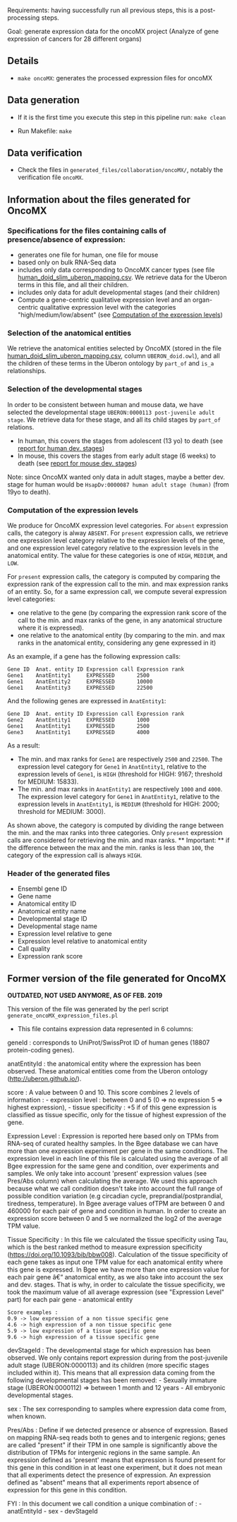 Requirements: having successfully run all previous steps, this is a post-processing steps.

Goal: generate expression data for the oncoMX project (Analyze of gene expression of cancers for 28 different organs)

## Details

* `make oncoMX`: generates the processed expression files for oncoMX

## Data generation

* If it is the first time you execute this step in this pipeline run:
  `make clean`

* Run Makefile:
  `make`

## Data verification

* Check the files in `generated_files/collaboration/oncoMX/`, notably the verification file `oncoMX`.

## Information about the files generated for OncoMX

### Specifications for the files containing calls of presence/absence of expression:

* generates one file for human, one file for mouse
* based only on bulk RNA-Seq data
* includes only data corresponding to OncoMX cancer types (see file
[human_doid_slim_uberon_mapping.csv](../../../source_files/collaboration/oncoMX/human_doid_slim_uberon_mapping.csv).
We retrieve data for the Uberon terms in this file, and all their children.
* includes only data for adult developmental stages (and their children)
* Compute a gene-centric qualitative expression level and an organ-centric qualitative expression level
with the categories "high/medium/low/absent" (see [Computation of the expression levels](#computation-of-the-expression-levels))

### Selection of the anatomical entities

We retrieve the anatomical entities selected by OncoMX (stored in the file
[human_doid_slim_uberon_mapping.csv](../../../source_files/collaboration/oncoMX/human_doid_slim_uberon_mapping.csv),
column `UBERON_doid.owl`), and all the children of these terms in the Uberon ontology
by `part_of` and `is_a` relationships.

### Selection of the developmental stages

In order to be consistent between human and mouse data, we have selected the developmental stage
`UBERON:0000113 post-juvenile adult stage`. We retrieve data for these stage, and all its child stages
by `part_of` relations.

* In human, this covers the stages from adolescent (13 yo) to death
(see [report for human dev. stages](https://github.com/obophenotype/developmental-stage-ontologies/blob/master/external/bgee/report.md#homo-sapiens))
* In mouse, this covers the stages from early adult stage (6 weeks) to death
(see [report for mouse dev. stages](https://github.com/obophenotype/developmental-stage-ontologies/blob/master/external/bgee/report.md#mus-musculus))

Note: since OncoMX wanted only data in adult stages, maybe a better dev. stage for human would be `HsapDv:0000087 human adult stage (human)`
(from 19yo to death).

### Computation of the expression levels

We produce for OncoMX expression level categories. For `absent` expression calls, the category is alway `ABSENT`.
For `present` expression calls, we retrieve one expression level category relative to the expression levels
of the gene, and one expression level category relative to the expression levels in the anatomical entity.
The value for these categories is one of `HIGH`, `MEDIUM`, and `LOW`.


For `present` expression calls, the category is computed by comparing the expression rank of the expression call
to the min. and max expression ranks of an entity. So, for a same expression call, we compute several expression level categories:
* one relative to the gene (by comparing the expression rank score of the call to the min. and max ranks
of the gene, in any anatomical structure where it is expressed).
* one relative to the anatomical entity (by comparing to the min. and max ranks in the anatomical entity,
considering any gene expressed in it)


As an example, if a gene has the following expression calls:

```
Gene ID  Anat. entity ID Expression call Expression rank
Gene1    AnatEntity1     EXPRESSED       2500
Gene1    AnatEntity2     EXPRESSED       10000
Gene1    AnatEntity3     EXPRESSED       22500
```

And the following genes are expressed in `AnatEntity1`:

```
Gene ID  Anat. entity ID Expression call Expression rank
Gene2    AnatEntity1     EXPRESSED       1000
Gene1    AnatEntity1     EXPRESSED       2500
Gene3    AnatEntity1     EXPRESSED       4000
```

As a result:
* The min. and max ranks for `Gene1` are respectively `2500` and `22500`.
The expression level category for `Gene1` in `AnatEntity1`,
relative to the expression levels of `Gene1`, is `HIGH`
(threshold for HIGH: 9167; threshold for MEDIUM: 15833).
* The min. and max ranks in `AnatEntity1` are respectively `1000` and `4000`.
The expression level category for `Gene1` in `AnatEntity1`,
relative to the expression levels in `AnatEntity1`, is `MEDIUM`
(threshold for HIGH: 2000; threshold for MEDIUM: 3000).

As shown above, the category is computed by dividing the range between the min. and the max ranks
into three categories. Only `present` expression calls are considered for retrieving
the min. and max ranks.
** Important: ** if the difference between the max and the min. ranks is less than `100`,
the category of the expression call is always `HIGH`.

### Header of the generated files

* Ensembl gene ID
* Gene name
* Anatomical entity ID
* Anatomical entity name
* Developmental stage ID
* Developmental stage name
* Expression level relative to gene
* Expression level relative to anatomical entity
* Call quality
* Expression rank score

## Former version of the file generated for OncoMX

**OUTDATED, NOT USED ANYMORE, AS OF FEB. 2019**

This version of the file was generated by the perl script `generate_oncoMX_expression_files.pl`

* This file contains expression data represented in 6 columns:

geneId :  corresponds to UniProt/SwissProt ID of human genes (18807 protein-coding genes).

anatEntityId : the anatomical entity where the expression has been observed. These anatomical entities come from the Uberon ontology (http://uberon.github.io/).

score : A value between 0 and 10. This score combines 2 levels of information :
	  - expression level : between 0 and 5 (0 => no expression 5 => highest expression),
	  - tissue specificity : +5 if of this gene expression is classified as tissue specific, only for the tissue of highest expression of the gene.

Expression Level : Expression is reported here based only on TPMs from RNA-seq of curated healthy samples. In the Bgee database we can have more than one expression experiment per gene in the same conditions. The expression level in each line of this file is calculated using the average of all Bgee expression for the same gene and condition, over experiments and samples. We only take into account 'present' expression values (see Pres/Abs column) when calculating the average. We used this approach because what we call condition doesn't take into account the full range of possible condition variation (e.g circadian cycle, preprandial/postprandial, tiredness, temperature). 
In Bgee average values ofTPM are between 0 and 460000 for each pair of gene and condition in human. In order to create an expression score between 0 and 5 we normalized the log2 of the average TPM value. 
				
Tissue Specificity : In this file we calculated the tissue specificity using Tau, which is the best ranked method to measure expression specificity (https://doi.org/10.1093/bib/bbw008). Calculation of the tissue specificity of each gene takes as input one TPM value for each anatomical entity where this gene is expressed. In Bgee we have more than one expression value for each pair gene â€“ anatomical entity, as we also take into account the sex and dev. stages. That is why, in order to calculate the tissue specificity, we took the maximum value of all average expression (see "Expression Level" part) for each pair gene - anatomical entity
				
	Score examples :
	0.9 -> low expression of a non tissue specific gene
	4.6 -> high expression of a non tissue specific gene
	5.9 -> low expression of a tissue specific gene
	9.6 -> high expression of a tissue specific gene

devStageId : The developmental stage for which expression has been observed. We only contains report expression during from the post-juvenile adult stage (UBERON:0000113) 
and its children (more specific stages included within it). 
This means that all expression data coming from the following developmental stages has been removed:
	- Sexually immature stage (UBERON:0000112) => between 1 month and 12 years
	- All embryonic developmental stages.
				
sex : The sex corresponding to samples where expression data come from, when known.

Pres/Abs : Define if we detected presence or absence of expression. Based on mapping RNA-seq reads both to genes and to intergenic regions; genes are called "present" if their TPM in one sample is significantly above the distribution of TPMs for intergenic regions in the same sample. An expression defined as 'present' means that expression is found present for this gene in this condition in at least one experiment, but it does not mean that all experiments detect the presence of expression. An expression defined as "absent" means that all experiments report absence of expression for this gene in this condition. 



FYI : In this document we call condition a unique combination of :
	- anatEntityId
	- sex
	- devStageId



